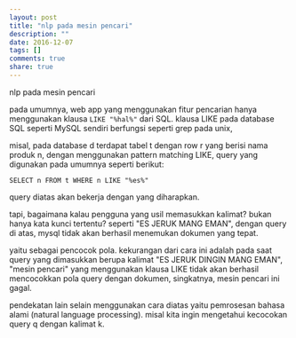 ```yaml
---
layout: post
title: "nlp pada mesin pencari"
description: ""
date: 2016-12-07
tags: []
comments: true
share: true
---
```



nlp pada mesin pencari

pada umumnya, web app yang menggunakan fitur pencarian hanya menggunakan klausa `LIKE "%hal%"` dari SQL.
klausa LIKE pada database SQL seperti MySQL sendiri berfungsi seperti grep pada unix,

misal, pada database d terdapat tabel t dengan row r yang berisi nama produk n,
dengan menggunakan pattern matching LIKE, query yang digunakan pada umumnya seperti berikut:

`SELECT n FROM t WHERE n LIKE "%es%"`

query diatas akan bekerja dengan yang diharapkan.

tapi, bagaimana kalau pengguna yang usil memasukkan kalimat? bukan hanya kata kunci tertentu?
seperti "ES JERUK MANG EMAN", dengan query di atas, mysql tidak akan berhasil menemukan dokumen yang tepat.

 
yaitu sebagai pencocok pola. kekurangan dari cara ini adalah pada saat query yang dimasukkan berupa kalimat "ES JERUK DINGIN MANG EMAN",
"mesin pencari" yang menggunakan klausa LIKE tidak akan berhasil mencocokkan pola query dengan dokumen, 
singkatnya, mesin pencari ini gagal.


pendekatan lain selain menggunakan cara diatas yaitu pemrosesan bahasa alami (natural language processing).
misal kita ingin mengetahui kecocokan query q dengan kalimat k. 

